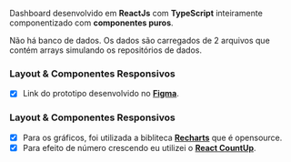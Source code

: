 


Dashboard desenvolvido em **ReactJs** com **TypeScript** inteiramente componentizado com **componentes puros**.





Não há banco de dados. Os dados são carregados de 2 arquivos que contém arrays simulando os repositórios de dados.


### Layout & Componentes Responsivos

- [x] Link do prototipo desenvolvido no [**Figma**](https://www.figma.com/file/nOGmUkhcINJt6nd57R4ENu/Untitled?node-id=0%3A1).

### Layout & Componentes Responsivos

- [x] Para os gráficos, foi utilizada a bibliteca [**Recharts**](http://recharts.org/en-US) que é opensource.
- [x] Para efeito de número crescendo eu utilizei o [**React CountUp**](https://www.npmjs.com/package/react-countup).
